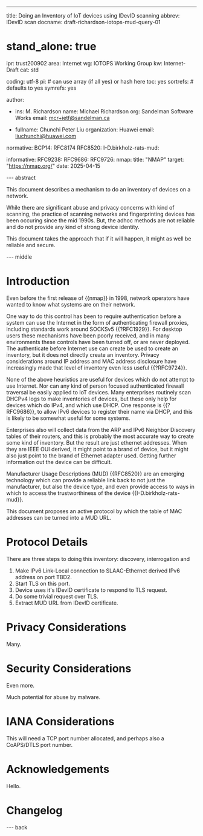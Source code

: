 ---
title: Doing an Inventory of IoT devices using IDevID scanning
abbrev: IDevID scan
docname: draft-richardson-iotops-mud-query-01

# stand_alone: true

ipr: trust200902
area: Internet
wg: IOTOPS Working Group
kw: Internet-Draft
cat: std

coding: utf-8
pi:    # can use array (if all yes) or hash here
  toc: yes
  sortrefs:   # defaults to yes
  symrefs: yes

author:

- ins: M. Richardson
  name: Michael Richardson
  org: Sandelman Software Works
  email: mcr+ietf@sandelman.ca

-
  fullname: Chunchi Peter Liu
  organization: Huawei
  email: liuchunchi@huawei.com

normative:
  BCP14: RFC8174
  RFC8520:
  I-D.birkholz-rats-mud:

informative:
  RFC9238:
  RFC9686:
  RFC9726:
  nmap:
    title: "NMAP"
    target: "https://nmap.org/"
    date: 2025-04-15

--- abstract

This document describes a mechanism to do an inventory of devices on a network.

While there are significant abuse and privacy concerns with kind of scanning, the practice of scanning networks and fingerprinting devices has been occuring since the mid 1990s.
But, the adhoc methods are not reliable and do not provide any kind of strong device identity.

This document takes the approach that if it will happen, it might as well be reliable and secure.

--- middle

# Introduction

Even before the first release of {{nmap}} in 1998, network operators have wanted to know what systems are on their network.

One way to do this control has been to require authentication before a system can use the Internet in the form of authenticating firewall proxies, including standards work around SOCKSv5 {{?RFC1929}}.
For desktop users these mechanisms have been poorly received, and in many environments these controls have been turned off, or are never deployed.
The authenticate before Internet use can create be used to create an inventory, but it does not directly create an inventory.
Privacy considerations around IP address and MAC address disclosure have increasingly made that level of inventory even less useful {{?RFC9724}}.

None of the above heuristics are useful for devices which do not attempt to use Internet.
Nor can any kind of person focused authenticated firewall traversal be easily applied to IoT devices.
Many enterprises routinely scan DHCPv4 logs to make inventories of devices, but these only help for devices which do IPv4, and which use DHCP.  One response is {{?RFC9686}}, to allow IPv6 devices to register their name via DHCP, and this is likely to be somewhat useful for some systems.

Enterprises also will collect data from the ARP and IPv6 Neighbor Discovery tables of their routers, and this is probably the most accurate way to create some kind of inventory.
But the result are just ethernet addresses.
When they are IEEE OUI derived, it might point to a brand of device, but it might also just point to the brand of Ethernet adapter used.
Getting further information out the device can be difficult.

Manufacturer Usage Descriptions (MUD) {{RFC8520}} are an emerging technology which can provide
a reliable link back to not just the manufacturer, but also the device type, and even provide access to ways in which to access the trustworthiness of the device {{I-D.birkholz-rats-mud}}.

This document proposes an active protocol by which the table of MAC addresses can be turned into a MUD URL.

# Protocol Details

There are three steps to doing this inventory: discovery, interrogation and





1. Make IPv6 Link-Local connection to SLAAC-Ethernet derived IPv6 address on port TBD2.
2. Start TLS on this port.
3. Device uses it's IDevID certificate to respond to TLS request.
4. Do some trivial request over TLS.
5. Extract MUD URL from IDevID certificate.

# Privacy Considerations

Many.

# Security Considerations

Even more.

Much potential for abuse by malware.

# IANA Considerations

This will need a TCP port number allocated, and perhaps also a CoAPS/DTLS port number.

# Acknowledgements

Hello.

# Changelog


--- back

